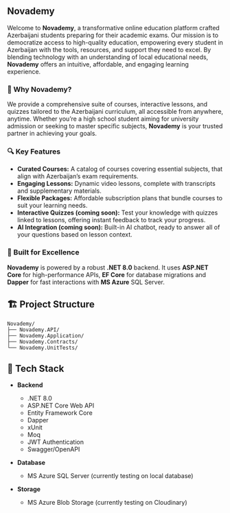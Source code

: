 ## Novademy

Welcome to **Novademy**, a transformative online education platform crafted Azerbaijani students preparing for their academic exams. Our mission is to democratize access to high-quality education, empowering every student in Azerbaijan with the tools, resources, and support they need to excel. By blending technology with an understanding of local educational needs, **Novademy** offers an intuitive, affordable, and engaging learning experience.

### 🌟 Why Novademy?

We provide a comprehensive suite of courses, interactive lessons, and quizzes tailored to the Azerbaijani curriculum, all accessible from anywhere, anytime. Whether you’re a high school student aiming for university admission or seeking to master specific subjects, **Novademy** is your trusted partner in achieving your goals.

### 🔍 Key Features

- **Curated Courses:** A catalog of courses covering essential subjects, that align with Azerbaijan’s exam requirements.
- **Engaging Lessons:** Dynamic video lessons, complete with transcripts and supplementary materials.
- **Flexible Packages:** Affordable subscription plans that bundle courses to suit your learning needs.
- **Interactive Quizzes (coming soon):** Test your knowledge with quizzes linked to lessons, offering instant feedback to track your progress.
- **AI Integration (coming soon):** Built-in AI chatbot, ready to answer all of your questions based on lesson context.

### 🚀 Built for Excellence

**Novademy** is powered by a robust **.NET 8.0** backend. It uses **ASP.NET Core** for high-performance APIs, **EF Core** for database migrations and **Dapper** for fast interactions with **MS Azure** SQL Server.

## 🏗️ Project Structure

```
Novademy/
├── Novademy.API/
├── Novademy.Application/
├── Novademy.Contracts/
└── Novademy.UnitTests/
```

## 🔧 Tech Stack

- **Backend**
  - .NET 8.0
  - ASP.NET Core Web API
  - Entity Framework Core
  - Dapper
  - xUnit
  - Moq
  - JWT Authentication
  - Swagger/OpenAPI

- **Database**
  - MS Azure SQL Server (currently testing on local database)

- **Storage**
  - MS Azure Blob Storage (currently testing on Cloudinary)
